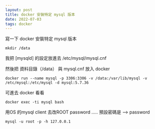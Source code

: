 ```yaml
---
layout: post
title: docker 安裝特定 mysql 版本
date: 2022-07-03
tags: docker
---
```


寫一下 docker 安裝特定 mysql 版本 
```
mkdir /data
```
我把 [mysqld] 的設定放進去 /etc/mysql/mysql.cnf

然後把 資料目錄（/data） 與 mysql.cnf 放入 docker

```
docker run --name mysql -p 3306:3306 -v /data:/var/lib/mysql -v /etc/mysql:/etc/mysql -d mysql:5.7.36
```
可進去 docker 看看
```
docker exec -ti mysql bash
```

用OS 的mysql client 去改ROOT password ..... 預設密碼是 --> password
```
mysql -u root -p -h 127.0.0.1
```
